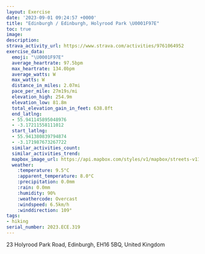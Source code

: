 ```yaml
---
layout: Exercise
date: '2023-09-01 09:24:57 +0000'
title: "Edinburgh / Edinburgh, Holyrood Park \U0001F97E"
toc: true
image:
description:
strava_activity_url: https://www.strava.com/activities/9761064952
exercise_data:
  emoji: "\U0001F97E"
  average_heartrate: 97.5bpm
  max_heartrate: 134.0bpm
  average_watts: W
  max_watts: W
  distance_in_miles: 2.07mi
  pace_per_mile: 27m19s/mi
  elevation_high: 254.9m
  elevation_low: 81.8m
  total_elevation_gain_in_feet: 638.8ft
  end_latlng:
  - 55.941145895048976
  - -3.17211558111012
  start_latlng:
  - 55.941380839794874
  - -3.171987673267722
  similar_activities_count:
  similar_activities_trend:
  mapbox_image_url: https://api.mapbox.com/styles/v1/mapbox/streets-v11/static/path-5+787af2-1.0(qfmtItwiRA%5DIWAs%40Ca%40%5DoBCk%40Qu%40Uk%40a%40kB%3F%40EiABi%40KWJSOMGSG_%40TWKGP%5BGQJIB%40Q_%40FEAOLGECAOV%3FM_%40TFFJJZHHH%40FEP%3FJGHSHIDK%40%3F%3F%40BOJIFQHc%40NQFWFKFc%40J%5DN_AFk%40Ak%40IMSHKAc%40%40_%40KME%40ACEUBOEK%40%40q%40I%7BBGc%40S_AG%7D%40%40SDOQiAEI%40E%40ACBH%3FEE%40FG%3FLIDB%3FCGLUV%3FFGL%3FCMFELARFFFV%3FJKZm%40%60AOXc%40XIHCZK%5CKPOJMV%40NA%40EX%3FLDFGBADGh%40FZDI%40DCIAR%40ABBGAGGK%5BG%40HB%3FHIOAFn%40r%40HGNSA%40Cc%40Oc%40%40a%40HPNJ%3FGD%40DD%40F%40%3FA%3FRIH%40HZFb%40Bl%40FJGNEY%3F%5DIw%40QkAUiAWm%40Sy%40Si%40_AeDCg%40DYANABIESWOCIFMTCXKh%40Db%40Op%40Up%40ERA%3FK%60%40ILI%3Fk%40pAI%5CMTAVK%60%40IJAp%40K%60A%40LGXABMBIJUL%40CA%3F%5Cx%40ARCFQCMLQXMJCADIAACh%40Jc%40HDFATBLNA%3F%40AHHLDHLTJX%5Eb%40b%40v%40j%40d%40Nv%40%5EN%40VNl%40LRJF%40TJh%40NNJZX%5En%40h%40fANd%40Lv%40L%5CDT%5ClADHXvAHp%40JXD%5C%40ZElAD%5E),pin-s-s+e5b22e(-3.16811,55.94233),pin-s-f+89ae00(-3.168299999999998,55.942299999999996)/auto/800x800?access_token=pk.eyJ1Ijoiam9zaGJlY2ttYW4iLCJhIjoiY205eWR2aDd1MWZ6djJrbXc4a3M0bWZleiJ9.XiG9OWkNcZk2QzjJbxLB4A
  weather:
    :temperature: 9.5°C
    :apparent_temperature: 8.0°C
    :precipitation: 0.0mm
    :rain: 0.0mm
    :humidity: 90%
    :weathercode: Overcast
    :windspeed: 6.5km/h
    :winddirection: 109°
tags:
- hiking
serial_number: 2023.ECE.319
---
```

23 Holyrood Park Road, Edinburgh, EH16 5BQ, United Kingdom
